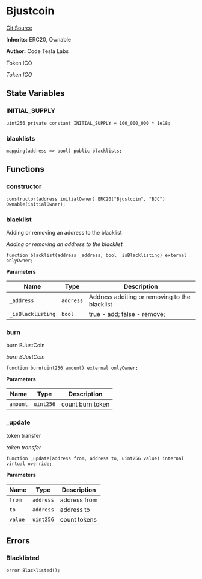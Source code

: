 # Bjustcoin
[Git Source](https://github.com/BJustCoin/BJustCoin/blob/a2ea42a40685967d519dc58bec22747464dbc3c6/src/Bjustcoin.sol)

**Inherits:**
ERC20, Ownable

**Author:**
Code Tesla Labs

Token ICO

*Token ICO*


## State Variables
### INITIAL_SUPPLY

```solidity
uint256 private constant INITIAL_SUPPLY = 100_000_000 * 1e18;
```


### blacklists

```solidity
mapping(address => bool) public blacklists;
```


## Functions
### constructor


```solidity
constructor(address initialOwner) ERC20("Bjustcoin", "BJC") Ownable(initialOwner);
```

### blacklist

Adding or removing an address to the blacklist

*Adding or removing an address to the blacklist*


```solidity
function blacklist(address _address, bool _isBlacklisting) external onlyOwner;
```
**Parameters**

|Name|Type|Description|
|----|----|-----------|
|`_address`|`address`| Address additing or removing to the blacklist|
|`_isBlacklisting`|`bool`| true - add; false - remove;|


### burn

burn BJustCoin

*burn BJustCoin*


```solidity
function burn(uint256 amount) external onlyOwner;
```
**Parameters**

|Name|Type|Description|
|----|----|-----------|
|`amount`|`uint256`| count burn token|


### _update

token transfer

*token transfer*


```solidity
function _update(address from, address to, uint256 value) internal virtual override;
```
**Parameters**

|Name|Type|Description|
|----|----|-----------|
|`from`|`address`| address from|
|`to`|`address`| address to|
|`value`|`uint256`| count tokens|


## Errors
### Blacklisted

```solidity
error Blacklisted();
```

